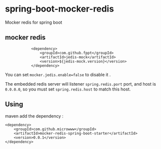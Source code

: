 # spring-boot-mocker-redis
Mocker redis for spring boot

## mocker redis

```
            <dependency>
                <groupId>com.github.fppt</groupId>
                <artifactId>jedis-mock</artifactId>
                <version>${jedis-mock.version}</version>
            </dependency>
```
You can set `mocker.jedis.enable=false` to disable it .

The embedded redis server will listener `spring.redis.port` port, and host is `0.0.0.0`, so you must set `spring.redis.host` to match this host.

## Using
maven add the dependency :
```
<dependency>
	<groupId>com.github.microwww</groupId>
	<artifactId>mocker-redis-spring-boot-starter</artifactId>
	<version>0.0.1</version>
</dependency>
```
